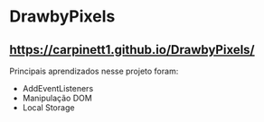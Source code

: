 # DrawbyPixels
## https://carpinett1.github.io/DrawbyPixels/

Principais aprendizados nesse projeto foram:
* AddEventListeners
* Manipulação DOM
* Local Storage
